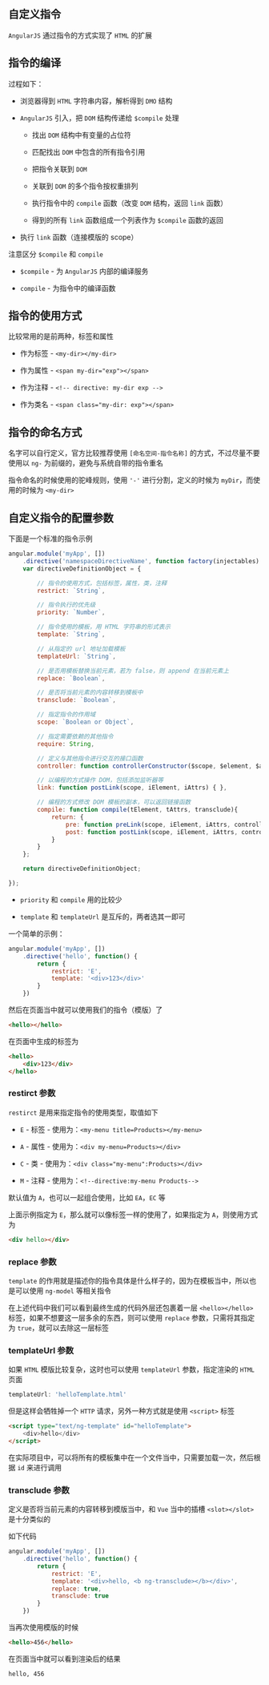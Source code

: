 ## 自定义指令

`AngularJS` 通过指令的方式实现了 `HTML` 的扩展

## 指令的编译

过程如下：

* 浏览器得到 `HTML` 字符串内容，解析得到 `DMO` 结构

* `AngularJS` 引入，把 `DOM` 结构传递给 `$compile` 处理

  * 找出 `DOM` 结构中有变量的占位符

  * 匹配找出 `DOM` 中包含的所有指令引用

  * 把指令关联到 `DOM`

  * 关联到 `DOM` 的多个指令按权重排列

  * 执行指令中的 `compile` 函数（改变 `DOM` 结构，返回 `link` 函数）

  * 得到的所有 `link` 函数组成一个列表作为 `$compile` 函数的返回

* 执行 `link` 函数（连接模版的 scope）

注意区分 `$compile` 和 `compile`

* `$compile` - 为 `AngularJS` 内部的编译服务

* `compile` - 为指令中的编译函数

## 指令的使用方式

比较常用的是前两种，标签和属性

* 作为标签 - `<my-dir></my-dir>`

* 作为属性 - `<span my-dir="exp"></span>`

* 作为注释 - `<!-- directive: my-dir exp -->`

* 作为类名 - `<span class="my-dir: exp"></span>`

## 指令的命名方式

名字可以自行定义，官方比较推荐使用 `[命名空间-指令名称]` 的方式，不过尽量不要使用以 `ng-` 为前缀的，避免与系统自带的指令重名

指令命名的时候使用的驼峰规则，使用 `'-'` 进行分割，定义的时候为 `myDir`，而使用的时候为 `<my-dir>`


## 自定义指令的配置参数

下面是一个标准的指令示例

```js
angular.module('myApp', [])
    .directive('namespaceDirectiveName', function factory(injectables) {
    var directiveDefinitionObject = {

        // 指令的使用方式，包括标签，属性，类，注释
        restrict: `String`,

        // 指令执行的优先级
        priority: `Number`,

        // 指令使用的模板，用 HTML 字符串的形式表示
        template: `String`,

        // 从指定的 url 地址加载模板
        templateUrl: `String`,

        // 是否用模板替换当前元素，若为 false，则 append 在当前元素上
        replace: `Boolean`,

        // 是否将当前元素的内容转移到模板中
        transclude: `Boolean`,

        // 指定指令的作用域
        scope: `Boolean or Object`,

        // 指定需要依赖的其他指令
        require: String,

        // 定义与其他指令进行交互的接口函数
        controller: function controllerConstructor($scope, $element, $attrs, $transclude) { },

        // 以编程的方式操作 DOM，包括添加监听器等
        link: function postLink(scope, iElement, iAttrs) { },

        // 编程的方式修改 DOM 模板的副本，可以返回链接函数
        compile: function compile(tElement, tAttrs, transclude){
            return: {
                pre: function preLink(scope, iElement, iAttrs, controller){ },
                post: function postLink(scope, iElement, iAttrs, controller){ }
            }
        }
    };

    return directiveDefinitionObject;

});
```

* `priority` 和 `compile` 用的比较少

* `template` 和 `templateUrl` 是互斥的，两者选其一即可

一个简单的示例：

```js
angular.module('myApp', [])
    .directive('hello', function() {
        return {
            restrict: 'E',
            template: '<div>123</div>'
        }
    })
```

然后在页面当中就可以使用我们的指令（模版）了

```html
<hello></hello>
```

在页面中生成的标签为

```html
<hello>
    <div>123</div>
</hello>
```

### restirct 参数

`restirct` 是用来指定指令的使用类型，取值如下

* `E` - 标签 - 使用为：`<my-menu title=Products></my-menu>`

* `A` - 属性 - 使用为：`<div my-menu=Products></div>`

* `C` - 类 - 使用为：`<div class="my-menu":Products></div>`

* `M` - 注释 - 使用为：`<!--directive:my-menu Products-->`

默认值为 `A`，也可以一起组合使用，比如 `EA`，`EC` 等

上面示例指定为 `E`，那么就可以像标签一样的使用了，如果指定为 `A`，则使用方式为

```html
<div hello></div>
```


### replace 参数

`template` 的作用就是描述你的指令具体是什么样子的，因为在模板当中，所以也是可以使用 `ng-model` 等相关指令

在上述代码中我们可以看到最终生成的代码外层还包裹着一层 `<hello></hello>` 标签，如果不想要这一层多余的东西，则可以使用 `replace` 参数，只需将其指定为 `true`，就可以去除这一层标签


### templateUrl 参数

如果 `HTML` 模版比较复杂，这时也可以使用 `templateUrl` 参数，指定渲染的 `HTML` 页面

```js
templateUrl: 'helloTemplate.html'
```

但是这样会牺牲掉一个 `HTTP` 请求，另外一种方式就是使用 `<script>` 标签

```html
<script type="text/ng-template" id="helloTemplate">
    <div>hello</div>
</script>
```

在实际项目中，可以将所有的模板集中在一个文件当中，只需要加载一次，然后根据 `id` 来进行调用



### transclude 参数

定义是否将当前元素的内容转移到模版当中，和 `Vue` 当中的插槽 `<slot></slot>` 是十分类似的

如下代码

```js
angular.module('myApp', [])
    .directive('hello', function() {
        return {
            restrict: 'E',
            template: '<div>hello, <b ng-transclude></b></div>',
            replace: true,
            transclude: true
        }
    })
```

当再次使用模版的时候

```html
<hello>456</hello>
```

在页面当中就可以看到渲染后的结果

```html
hello, 456
```